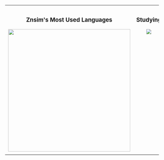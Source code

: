 <div align="center">
  <table style="border: none;">
    <tr>
      <!-- 왼쪽: Most Used Languages 카드 -->
      <td style="vertical-align: top; width: 400px; padding: 10px; border: none;">
        <h3 align="center">Znsim's Most Used Languages</h3>
        <img src="https://github-readme-stats.vercel.app/api/top-langs/?username=Znsim&layout=compact" width="400"/>
      </td>
      <td style="vertical-align: top; width: 400px; padding: 10px; border: none;">
        <h3 align="center">Studying</h3>
        <div align="center">
          <img src="https://img.shields.io/badge/node.js-6DA55F?style=for-the-badge&logo=node.js&logoColor=white"/>
        </div>
      </td>
    </tr>
  </table>
</div>
